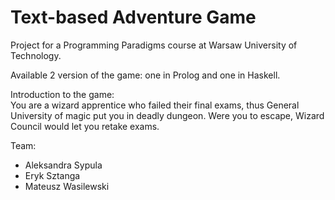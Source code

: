 # Text-based Adventure Game

Project for a Programming Paradigms course at Warsaw University of Technology.

Available 2 version of the game: one in Prolog and one in Haskell.

Introduction to the game: \
You are a wizard apprentice who failed their final exams, thus General University of magic put you in deadly dungeon.
Were you to escape, Wizard Council would let you retake exams.

Team:
* Aleksandra Sypula
* Eryk Sztanga
* Mateusz Wasilewski
